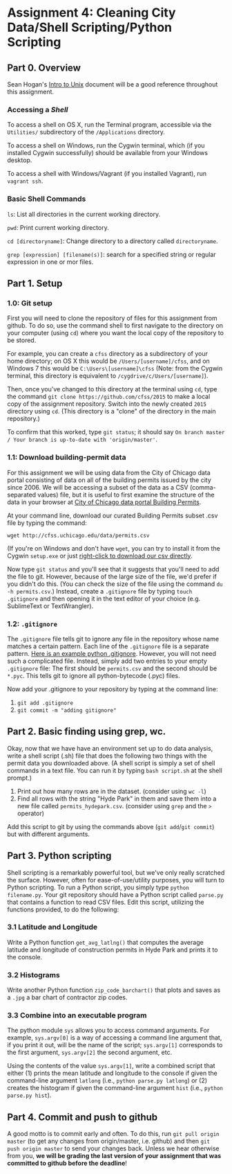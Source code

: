 # Assignment 4: Cleaning City Data/Shell Scripting/Python Scripting

## Part 0. Overview
Sean Hogan's [Intro to Unix](http://csil.cs.uchicago.edu/assets/unix_i.pdf) document will be a good reference throughout this assignment.

### Accessing a *Shell*
To access a shell on OS X, run the Terminal program, accessible via the `Utilities/` subdirectory of the `/Applications` directory.

To access a shell on Windows, run the Cygwin terminal, which (if you installed Cygwin successfully) should be available from your Windows desktop.

To access a shell with Windows/Vagrant (if you installed Vagrant), run `vagrant ssh`.

### Basic Shell Commands
`ls`: List all directories in the current working directory.

`pwd`: Print current working directory.

`cd [directoryname]`: Change directory to a directory called `directoryname`.

`grep [expression] [filename(s)]`: search for a specified string or regular expression in one or mor files.


## Part 1. Setup

### 1.0: Git setup
First you will need to clone the repository of
files for this assignment from github. To do so, use the command shell
to first navigate to the directory on your computer (using `cd`) where
you want the local copy of the repository to be stored.

For example, you can create a `cfss` directory as a subdirectory of
your home directory; on OS X this would be `/Users/[username]/cfss`,
and on Windows 7 this would be `C:\Users\[username]\cfss` (Note: from
the Cygwin terminal, this directory is equivalent to
`/cygdrive/c/Users/[username]`).

Then, once you've changed to this directory at the terminal using
`cd`, type the command `git clone https://github.com/cfss/2015` to
make a local copy of the assignment repository. Switch into the newly
created `2015` directory using `cd`. (This directory is a "clone" of
the directory in the main repository.)

To confirm that this worked, type `git status`; it should say `On
branch master / Your branch is up-to-date with 'origin/master'`.

### 1.1: Download building-permit data
For this assignment we will be using data from the City of Chicago data portal consisting of data on
all of the building permits issued by the city since 2006. We will be
accessing a subset of the data as a CSV (comma-separated values) file, but it is
useful to first examine the structure of the data in your browser at
[City of Chicago data portal Building Permits](https://data.cityofchicago.org/Buildings/Building-Permits/ydr8-5enu).

At your command line, download our curated Building Permits subset .csv file by typing the command:

`wget http://cfss.uchicago.edu/data/permits.csv`

(If you're on Windows and don't have `wget`, you can try to install it from the Cygwin `setup.exe` or just [right-click to download our csv directly](http://cfss.uchicago.edu/data/permits.csv).

Now type `git status` and you'll see that it suggests that you'll need
to add the file to git. However, because of the large size of the
file, we'd prefer if you didn't do this. (You can check the size of
the file using the command `du -h permits.csv`.) Instead, create a
`.gitignore` file by typing `touch .gitignore` and then opening it in
the text editor of your choice (e.g. SublimeText or TextWrangler).

### 1.2: `.gitignore`
The `.gitignore` file tells git to ignore any
file in the repository whose name matches a certain pattern. Each line
of the `.gitignore` file is a separate
pattern. [Here is an example python .gitignore](https://github.com/github/gitignore/blob/master/Python.gitignore). However,
you will not need such a complicated file. Instead, simply add two
entries to your empty `.gitignore` file: The first should be
`permits.csv` and the second should be `*.pyc`. This tells git to
ignore all python-bytecode (.pyc) files.

Now add your .gitignore to your repository by typing at the command line:

1. `git add .gitignore`
2. `git commit -m "adding gitignore"`


## Part 2. Basic finding using grep, wc.
Okay, now that we have have an environment set up to do data analysis,
write a shell script (.sh) file that does the following two things
with the permit data you downloaded above. (A shell script is simply a
set of shell commands in a text file. You can run it by typing `bash
script.sh` at the shell prompt.)

1. Print out how many rows are in the dataset. (consider using `wc -l`)
2. Find all rows with the string "Hyde Park" in them and save them into a new file called `permits_hydepark.csv`. (consider using `grep` and the `>` operator)

Add this script to git by using the commands above (`git add`/`git commit`) but with different arguments.


## Part 3. Python scripting
Shell scripting is a remarkably powerful tool, but we've only really scratched the surface. However, often for ease-of-use/utility purposes, you will turn to Python scripting. To run a Python script, you simply type `python filename.py`. Your git repository should have a Python script called `parse.py` that contains a function to read CSV files. Edit this script, utilizing the functions provided, to do the following:

### 3.1 Latitude and Longitude
Write a Python function `get_avg_latlng()` that computes the average latitude and longitude of construction permits in Hyde Park and prints it to the console.

### 3.2 Histograms
Write another Python function `zip_code_barchart()` that plots and saves
as a `.jpg` a bar chart of contractor zip codes.

### 3.3 Combine into an executable program

The python module `sys` allows you to access command arguments. For
example, `sys.argv[0]` is a way of accessing a command line argument
that, if you print it out, will be the name of the script; `sys.argv[1]`
corresponds to the first argument, `sys.argv[2]` the second argument, etc.

Using the contents of the value `sys.argv[1]`, write a combined script
that either (1) prints the mean latitude and longitude to the console
if given the command-line argument `latlong` (i.e., `python parse.py
latlong`) or (2) creates the histogram if given the command-line
argument `hist` (i.e., `python parse.py hist`).

## Part 4. Commit and push to github

A good motto is to commit early and often. To do this, run `git pull
origin master` (to get any changes from origin/master, i.e. github)
and then `git push origin master` to send your changes back. Unless we
hear otherwise from you, **we will be grading the last version of your
assignment that was committed to github before the deadline**!

